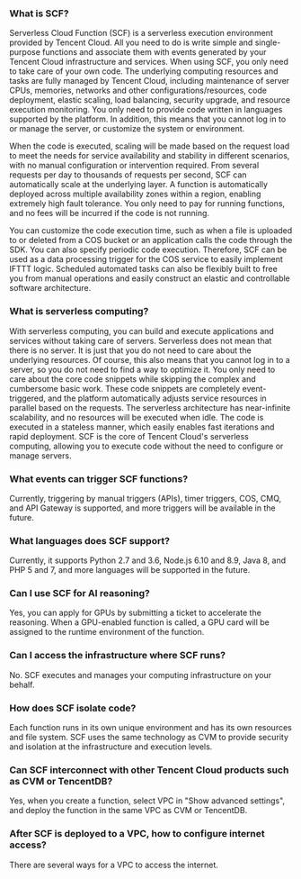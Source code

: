 ### What is SCF?
Serverless Cloud Function (SCF) is a serverless execution environment provided by Tencent Cloud. All you need to do is write simple and single-purpose functions and associate them with events generated by your Tencent Cloud infrastructure and services.
When using SCF, you only need to take care of your own code. The underlying computing resources and tasks are fully managed by Tencent Cloud, including maintenance of server CPUs, memories, networks and other configurations/resources, code deployment, elastic scaling, load balancing, security upgrade, and resource execution monitoring. You only need to provide code written in languages supported by the platform. In addition, this means that you cannot log in to or manage the server, or customize the system or environment.

When the code is executed, scaling will be made based on the request load to meet the needs for service availability and stability in different scenarios, with no manual configuration or intervention required. From several requests per day to thousands of requests per second, SCF can automatically scale at the underlying layer. A function is automatically deployed across multiple availability zones within a region, enabling extremely high fault tolerance. You only need to pay for running functions, and no fees will be incurred if the code is not running.

You can customize the code execution time, such as when a file is uploaded to or deleted from a COS bucket or an application calls the code through the SDK. You can also specify periodic code execution. Therefore, SCF can be used as a data processing trigger for the COS service to easily implement IFTTT logic. Scheduled automated tasks can also be flexibly built to free you from manual operations and easily construct an elastic and controllable software architecture.

### What is serverless computing?

With serverless computing, you can build and execute applications and services without taking care of servers. Serverless does not mean that there is no server. It is just that you do not need to care about the underlying resources. Of course, this also means that you cannot log in to a server, so you do not need to find a way to optimize it. You only need to care about the core code snippets while skipping the complex and cumbersome basic work. These code snippets are completely event-triggered, and the platform automatically adjusts service resources in parallel based on the requests. The serverless architecture has near-infinite scalability, and no resources will be executed when idle. The code is executed in a stateless manner, which easily enables fast iterations and rapid deployment. SCF is the core of Tencent Cloud's serverless computing, allowing you to execute code without the need to configure or manage servers.

### What events can trigger SCF functions?

Currently, triggering by manual triggers (APIs), timer triggers, COS, CMQ, and API Gateway is supported, and more triggers will be available in the future.

### What languages does SCF support?

Currently, it supports Python 2.7 and 3.6, Node.js 6.10 and 8.9, Java 8, and PHP 5 and 7, and more languages will be supported in the future.

### Can I use SCF for AI reasoning?

Yes, you can apply for GPUs by submitting a ticket to accelerate the reasoning. When a GPU-enabled function is called, a GPU card will be assigned to the runtime environment of the function.

### Can I access the infrastructure where SCF runs?

No. SCF executes and manages your computing infrastructure on your behalf.

### How does SCF isolate code?

Each function runs in its own unique environment and has its own resources and file system. SCF uses the same technology as CVM to provide security and isolation at the infrastructure and execution levels.

### Can SCF interconnect with other Tencent Cloud products such as CVM or TencentDB?
Yes, when you create a function, select VPC in "Show advanced settings", and deploy the function in the same VPC as CVM or TencentDB.

### After SCF is deployed to a VPC, how to configure internet access?
There are several ways for a VPC to access the internet. 

